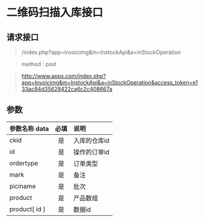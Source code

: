 # 二维码扫描入库接口
## 请求接口 

> /index.php?app=Invoicimg&m=InstockApi&a=inStockOperation

>  method : post

> http://www.apps.com/index.php?app=Invoicimg&m=InstockApi&a=inStockOperation&access_token=e133ac84d35628422ca6c2c408667a
## 参数

| 参数名称  data    |    必填 | 说明  |
| :-------- | :--------:| :-- |
|ckid| 是 |入库的仓库id|
|id| 是 |操作的订单id|
|ordertype| 是 |订单类型|
|mark| 是 |备注|
|piciname| 是 |批次|
|product| 是 |产品数组|
|product[ id ] | 是 |数据id|


